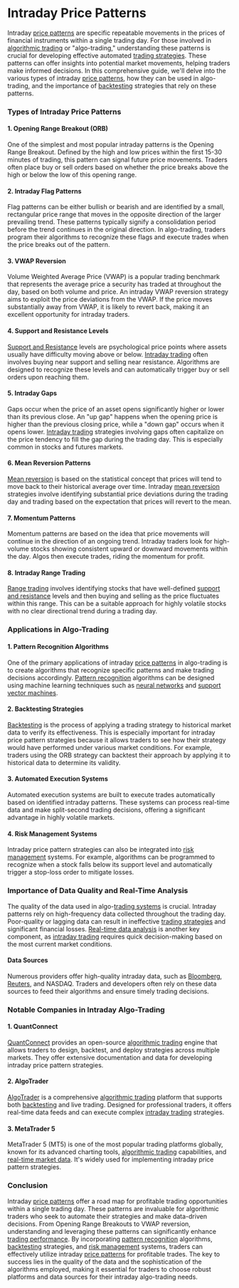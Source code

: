 # Intraday Price Patterns

Intraday [price patterns](../p/price_patterns.md) are specific repeatable movements in the prices of financial instruments within a single trading day. For those involved in [algorithmic trading](../a/algorithmic_trading.md) or "algo-trading," understanding these patterns is crucial for developing effective automated [trading strategies](../t/trading_strategies.md). These patterns can offer insights into potential market movements, helping traders make informed decisions. In this comprehensive guide, we'll delve into the various types of intraday [price patterns](../p/price_patterns.md), how they can be used in algo-trading, and the importance of [backtesting](../b/backtesting.md) strategies that rely on these patterns.

### Types of Intraday Price Patterns

#### 1. **Opening Range Breakout (ORB)**
One of the simplest and most popular intraday patterns is the Opening Range Breakout. Defined by the high and low prices within the first 15-30 minutes of trading, this pattern can signal future price movements. Traders often place buy or sell orders based on whether the price breaks above the high or below the low of this opening range.

#### 2. **Intraday Flag Patterns**
Flag patterns can be either bullish or bearish and are identified by a small, rectangular price range that moves in the opposite direction of the larger prevailing trend. These patterns typically signify a consolidation period before the trend continues in the original direction. In algo-trading, traders program their algorithms to recognize these flags and execute trades when the price breaks out of the pattern.

#### 3. **VWAP Reversion**
Volume Weighted Average Price (VWAP) is a popular trading benchmark that represents the average price a security has traded at throughout the day, based on both volume and price. An intraday VWAP reversion strategy aims to exploit the price deviations from the VWAP. If the price moves substantially away from VWAP, it is likely to revert back, making it an excellent opportunity for intraday traders.

#### 4. **Support and Resistance Levels**
[Support and Resistance](../s/support_and_resistance.md) levels are psychological price points where assets usually have difficulty moving above or below. [Intraday trading](../i/intraday_trading.md) often involves buying near support and selling near resistance. Algorithms are designed to recognize these levels and can automatically trigger buy or sell orders upon reaching them.

#### 5. **Intraday Gaps**
Gaps occur when the price of an asset opens significantly higher or lower than its previous close. An "up gap" happens when the opening price is higher than the previous closing price, while a "down gap" occurs when it opens lower. [Intraday trading](../i/intraday_trading.md) strategies involving gaps often capitalize on the price tendency to fill the gap during the trading day. This is especially common in stocks and futures markets.

#### 6. **Mean Reversion Patterns**
[Mean reversion](../m/mean_reversion.md) is based on the statistical concept that prices will tend to move back to their historical average over time. Intraday [mean reversion](../m/mean_reversion.md) strategies involve identifying substantial price deviations during the trading day and trading based on the expectation that prices will revert to the mean.

#### 7. **Momentum Patterns**
Momentum patterns are based on the idea that price movements will continue in the direction of an ongoing trend. Intraday traders look for high-volume stocks showing consistent upward or downward movements within the day. Algos then execute trades, riding the momentum for profit.

#### 8. **Intraday Range Trading**
[Range trading](../r/range_trading.md) involves identifying stocks that have well-defined [support and resistance](../s/support_and_resistance.md) levels and then buying and selling as the price fluctuates within this range. This can be a suitable approach for highly volatile stocks with no clear directional trend during a trading day.

### Applications in Algo-Trading

#### 1. **Pattern Recognition Algorithms**
One of the primary applications of intraday [price patterns](../p/price_patterns.md) in algo-trading is to create algorithms that recognize specific patterns and make trading decisions accordingly. [Pattern recognition](../p/pattern_recognition.md) algorithms can be designed using machine learning techniques such as [neural networks](../n/neural_networks_in_trading.md) and [support vector machines](../s/support_vector_machines_in_trading.md).

#### 2. **Backtesting Strategies**
[Backtesting](../b/backtesting.md) is the process of applying a trading strategy to historical market data to verify its effectiveness. This is especially important for intraday price pattern strategies because it allows traders to see how their strategy would have performed under various market conditions. For example, traders using the ORB strategy can backtest their approach by applying it to historical data to determine its validity.

#### 3. **Automated Execution Systems**
Automated execution systems are built to execute trades automatically based on identified intraday patterns. These systems can process real-time data and make split-second trading decisions, offering a significant advantage in highly volatile markets.

#### 4. **Risk Management Systems**
Intraday price pattern strategies can also be integrated into [risk management](../r/risk_management.md) systems. For example, algorithms can be programmed to recognize when a stock falls below its support level and automatically trigger a stop-loss order to mitigate losses.

### Importance of Data Quality and Real-Time Analysis

The quality of the data used in algo-[trading systems](../t/trading_systems.md) is crucial. Intraday patterns rely on high-frequency data collected throughout the trading day. Poor-quality or lagging data can result in ineffective [trading strategies](../t/trading_strategies.md) and significant financial losses. [Real-time data analysis](../r/real-time_data_analysis.md) is another key component, as [intraday trading](../i/intraday_trading.md) requires quick decision-making based on the most current market conditions.

#### Data Sources
Numerous providers offer high-quality intraday data, such as [Bloomberg](../b/bloomberg.md), [Reuters](../r/reuters.md), and NASDAQ. Traders and developers often rely on these data sources to feed their algorithms and ensure timely trading decisions.

### Notable Companies in Intraday Algo-Trading

#### 1. **QuantConnect**
[QuantConnect](../q/quantconnect.md) provides an open-source [algorithmic trading](../a/algorithmic_trading.md) engine that allows traders to design, backtest, and deploy strategies across multiple markets. They offer extensive documentation and data for developing intraday price pattern strategies.

#### 2. **AlgoTrader**
[AlgoTrader](../a/algotrader.md) is a comprehensive [algorithmic trading](../a/algorithmic_trading.md) platform that supports both [backtesting](../b/backtesting.md) and live trading. Designed for professional traders, it offers real-time data feeds and can execute complex [intraday trading](../i/intraday_trading.md) strategies.

#### 3. **MetaTrader 5**
MetaTrader 5 (MT5) is one of the most popular trading platforms globally, known for its advanced charting tools, [algorithmic trading](../a/algorithmic_trading.md) capabilities, and [real-time market data](../r/real-time_market_data.md). It's widely used for implementing intraday price pattern strategies.

### Conclusion

Intraday [price patterns](../p/price_patterns.md) offer a road map for profitable trading opportunities within a single trading day. These patterns are invaluable for algorithmic traders who seek to automate their strategies and make data-driven decisions. From Opening Range Breakouts to VWAP reversion, understanding and leveraging these patterns can significantly enhance [trading performance](../t/trading_performance.md). By incorporating [pattern recognition](../p/pattern_recognition.md) algorithms, [backtesting](../b/backtesting.md) strategies, and [risk management](../r/risk_management.md) systems, traders can effectively utilize intraday [price patterns](../p/price_patterns.md) for profitable trades. The key to success lies in the quality of the data and the sophistication of the algorithms employed, making it essential for traders to choose robust platforms and data sources for their intraday algo-trading needs.